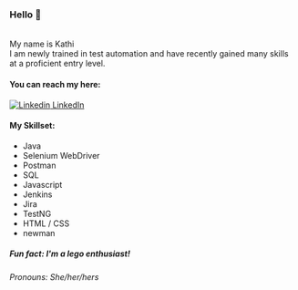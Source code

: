 ### Hello 👋
<br> My name is Kathi<br>I am newly trained in test automation and have recently gained many skills at a proficient entry level.

#### You can reach my here: 
[![Linkedin](https://i.stack.imgur.com/gVE0j.png) LinkedIn](https://www.linkedin.com/in/kathi-oke/)
&nbsp;


#### My Skillset:
* Java
* Selenium WebDriver
* Postman
* SQL
* Javascript
* Jenkins
* Jira
* TestNG
* HTML / CSS
* newman

##### Fun fact: I'm a lego enthusiast!

###### Pronouns: She/her/hers

<!--
**kathicoder/kathicoder** is a ✨ _special_ ✨ repository because its `README.md` (this file) appears on your GitHub profile.

Here are some ideas to get you started:

- 🔭 I’m currently working on ...
- 🌱 I’m currently learning ...
- 👯 I’m looking to collaborate on ...
- 🤔 I’m looking for help with ...
- 💬 Ask me about ...
- 📫 How to reach me: [![Linkedin](https://i.stack.imgur.com/gVE0j.png) LinkedIn](https://www.linkedin.com/)
&nbsp;


-->
